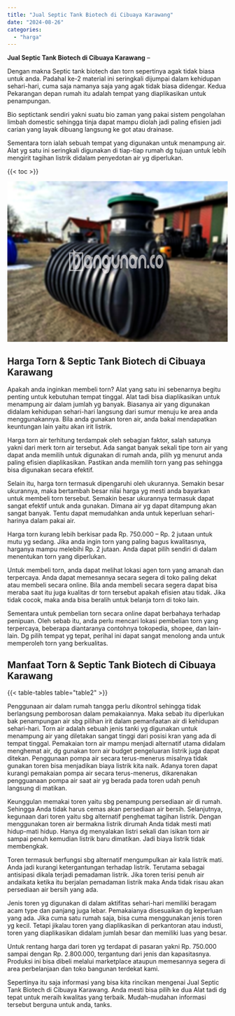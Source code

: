 ```yaml
---
title: "Jual Septic Tank Biotech di Cibuaya Karawang"
date: "2024-08-26"
categories: 
  - "harga"
---
```


**Jual Septic Tank Biotech di Cibuaya Karawang** –

Dengan makna Septic tank biotech dan torn sepertinya agak tidak biasa untuk anda. Padahal ke-2 material ini seringkali dijumpai dalam kehidupan sehari-hari, cuma saja namanya saja yang agak tidak biasa didengar. Kedua Pekarangan depan rumah itu adalah tempat yang diaplikasikan untuk penampungan.

Bio septictank sendiri yakni suatu bio zaman yang pakai sistem pengolahan limbah domestic sehingga tinja dapat mampu diolah jadi paling efisien jadi carian yang layak dibuang langsung ke got atau drainase.

Sementara torn ialah sebuah tempat yang digunakan untuk menampung air. Alat yg satu ini seringkali digunakan di tiap-tiap rumah dg tujuan untuk lebih mengirit tagihan listrik didalam penyedotan air yg diperlukan.

{{< toc >}}

![Jual Septic Tank Biotech di Cibuaya Karawang](/images/jual-bio-septictank-18.png)

## Harga Torn & Septic Tank Biotech di Cibuaya Karawang

Apakah anda inginkan membeli torn? Alat yang satu ini sebenarnya begitu penting untuk kebutuhan tempat tinggal. Alat tadi bisa diaplikasikan untuk menampung air dalam jumlah yg banyak. Biasanya air yang digunakan didalam kehidupan sehari-hari langsung dari sumur menuju ke area anda menggunakannya. Bila anda gunakan toren air, anda bakal mendapatkan keuntungan lain yaitu akan irit listrik.

Harga torn air terhitung terdampak oleh sebagian faktor, salah satunya yakni dari merk torn air tersebut. Ada sangat banyak sekali tipe torn air yang dapat anda memilih untuk digunakan di rumah anda, pilih yg menurut anda paling efisien diaplikasikan. Pastikan anda memilih torn yang pas sehingga bisa digunakan secara efektif.

Selain itu, harga torn termasuk dipengaruhi oleh ukurannya. Semakin besar ukurannya, maka bertambah besar nilai harga yg mesti anda bayarkan untuk membeli torn tersebut. Semakin besar ukurannya termasuk dapat sangat efektif untuk anda gunakan. Dimana air yg dapat ditampung akan sangat banyak. Tentu dapat memudahkan anda untuk keperluan sehari-harinya dalam pakai air.

Harga torn kurang lebih berkisar pada Rp. 750.000 – Rp. 2 jutaan untuk mutu yg sedang. Jika anda ingin torn yang paling bagus kwalitasnya, harganya mampu melebihi Rp. 2 jutaan. Anda dapat pilih sendiri di dalam menentukan torn yang diperlukan.

Untuk membeli torn, anda dapat melihat lokasi agen torn yang amanah dan terpercaya. Anda dapat memesannya secara segera di toko paling dekat atau membeli secara online. Bila anda membeli secara segera dapat bisa meraba saat itu juga kualitas dr torn tersebut apakah efisien atau tidak. Jika tidak cocok, maka anda bisa beralih untuk belanja torn di toko lain.

Sementara untuk pembelian torn secara online dapat berbahaya terhadap penipuan. Oleh sebab itu, anda perlu mencari lokasi pembelian torn yang terpercaya, beberapa diantaranya contohnya tokopedia, shopee, dan lain-lain. Dg pilih tempat yg tepat, perihal ini dapat sangat menolong anda untuk memperoleh torn yang berkualitas.

## Manfaat Torn & Septic Tank Biotech di Cibuaya Karawang

{{< table-tables table="table2" >}}

Penggunaan air dalam rumah tangga perlu dikontrol sehingga tidak berlangsung pemborosan dalam pemakaiannya. Maka sebab itu diperlukan bak penampungan air sbg pilihan irit dalam pemanfaatan air di kehidupan sehari-hari. Torn air adalah sebuah jenis tanki yg digunakan untuk menampung air yang diletakan sangat tinggi dari posisi kran yang ada di tempat tinggal. Pemakaian torn air mampu menjadi alternatif utama didalam menghemat air, dg gunakan torn air budget pengeluaran listrik juga dapat ditekan. Penggunaan pompa air secara terus-menerus misalnya tidak gunakan toren bisa menjadikan biaya listrik kita naik. Adanya toren dapat kurangi pemakaian pompa air secara terus-menerus, dikarenakan pengguanaan pompa air saat air yg berada pada toren udah penuh langsung di matikan.

Keunggulan memakai toren yaitu sbg penampung persediaan air di rumah. Sehingga Anda tidak harus cemas akan persediaan air bersih. Selanjutnya, kegunaan dari toren yaitu sbg alternatif penghemat tagihan listrik. Dengan menggunakan toren air bermakna listrik dirumah Anda tidak mesti mati hidup-mati hidup. Hanya dg menyalakan listri sekali dan isikan torn air sampai penuh kemudian listrik baru dimatikan. Jadi biaya listrik tidak membengkak.

Toren termasuk berfungsi sbg alternatif mengumpulkan air kala listrik mati. Anda jadi kurangi ketergantungan terhadap listrik. Terutama sebagai antisipasi dikala terjadi pemadaman listrik. Jika toren terisi penuh air andaikata ketika itu berjalan pemadaman listrik maka Anda tidak risau akan persediaan air bersih yang ada.

Jenis toren yg digunakan di dalam aktifitas sehari-hari memiliki beragam acam type dan panjang juga lebar. Pemakaianya disesuaikan dg keperluan yang ada. Jika cuma satu rumah saja, bisa cuma menggunakan jenis toren yg kecil. Tetapi jikalau toren yang diaplikasikan di perkantoran atau industi, toren yang diaplikasikan didalam jumlah besar dan memiliki luas yang besar.

Untuk rentang harga dari toren yg terdapat di pasaran yakni Rp. 750.000 sampai dengan Rp. 2.800.000, tergantung dari jenis dan kapasitasnya. Produksi ini bisa dibeli melalui marketplace ataupun memesannya segera di area perbelanjaan dan toko bangunan terdekat kami.

Sepertinya itu saja informasi yang bisa kita rincikan mengenai Jual Septic Tank Biotech di Cibuaya Karawang. Anda mesti bisa pilih ke dua Alat tadi dg tepat untuk meraih kwalitas yang terbaik. Mudah-mudahan informasi tersebut berguna untuk anda, tanks.
